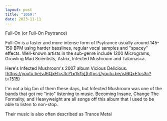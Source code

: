 ```yaml
---
layout: post
title: "1059:"
date: 2023-11-11
---
```


Full-On (or Full-On Psytrance)

Full-On is a faster and more intense form of Psytrance usually around 145-150 BPM using harder basslines, regular vocal samples and "spacey" effects. Well-known artists in the sub-genre include 1200 Micrograms, Growling Mad Scientists, Astrix, Infected Mushroom and Talamasca.

Here's Infected Mushroom's 2007 album Vicious Delicious.  
[https://youtu.be/vJ6QxEfcs3c?t=1515](https://youtu.be/vJ6QxEfcs3c?t=1515)

I'm not a big fan of them these days, but Infected Mushroom was one of the bands that got me "into" listening to music. Becoming Insane, Change The Formality, and Heavyweight are all songs off this album that I used to be able to listen to non-stop.

Their music is also often described as Trance Metal
